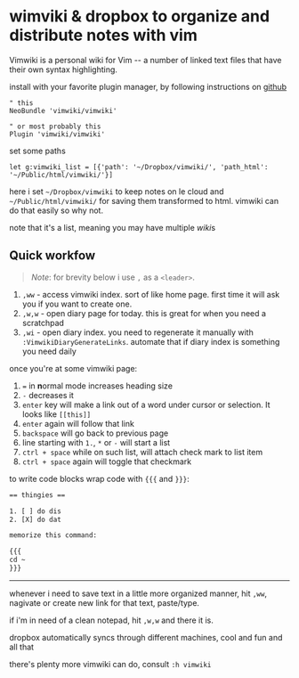 # wimviki & dropbox to organize and distribute notes with vim

Vimwiki is a personal wiki for Vim -- a number of linked text files that have
their own syntax highlighting.

install with your favorite plugin manager, by following instructions on [github](https://github.com/vimwiki/vimwiki)

```vim
" this
NeoBundle 'vimwiki/vimwiki'

" or most probably this
Plugin 'vimwiki/vimwiki'
```

set some paths

```vim
let g:vimwiki_list = [{'path': '~/Dropbox/vimwiki/', 'path_html': '~/Public/html/vimwiki/'}]
```

here i set `~/Dropbox/vimwiki` to keep notes on le cloud and
`~/Public/html/vimwiki/` for saving them transformed to html. vimwiki
can do that easily so why not.

note that it's a list, meaning you may have multiple *wiki*s


## Quick workfow

> *Note*: for brevity below i use `,` as a `<leader>`.

1. `,ww` - access vimwiki index. sort of like home page. first time it
   will ask you if you want to create one.
2. `,w,w` - open diary page for today. this is great for when you need a
   scratchpad
3. `,wi` - open diary index. you need to regenerate it manually with
   `:VimwikiDiaryGenerateLinks`. automate that if diary index is something
   you need daily

once you're at some vimwiki page:

1. `=` in **n**ormal mode increases heading size
2. `-` decreases it
3. `enter` key will make a link out of a word under cursor or selection.
   It looks like `[[this]]`
4. `enter` again will follow that link
4. `backspace` will go back to previous page
5. line starting with `1.`, `*` or `-` will start a list
6. `ctrl + space` while on such list, will attach check mark to list
   item
7. `ctrl + space` again will toggle that checkmark

to write code blocks wrap code with `{{{` and `}}}`:

```html
== thingies ==

1. [ ] do dis
2. [X] do dat

memorize this command:

{{{
cd ~
}}}

```

---

whenever i need to save text in a little more organized
manner, hit `,ww`, nagivate or create new link for that text,
paste/type.

if i'm in need of a clean notepad, hit `,w,w` and there it is.

dropbox automatically syncs through different machines, cool and fun and
all that

there's plenty more vimwiki can do, consult `:h vimwiki`

